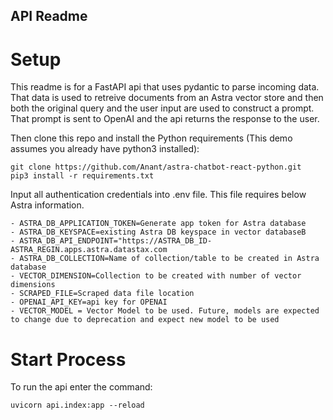 ## API Readme

# Setup

This readme is for a FastAPI api that uses pydantic to parse incoming data. That data is used to retreive documents from an Astra vector store and then both the original query and the user input are used to construct a prompt. That prompt is sent to OpenAI and the api returns the response to the user.

Then clone this repo and install the Python requirements (This demo assumes you already have python3 installed):
```
git clone https://github.com/Anant/astra-chatbot-react-python.git
pip3 install -r requirements.txt
```

Input all authentication credentials into .env file. This file requires below Astra information.

    - ASTRA_DB_APPLICATION_TOKEN=Generate app token for Astra database
    - ASTRA_DB_KEYSPACE=existing Astra DB keyspace in vector databaseB
    - ASTRA_DB_API_ENDPOINT="https://ASTRA_DB_ID-ASTRA_REGIN.apps.astra.datastax.com
    - ASTRA_DB_COLLECTION=Name of collection/table to be created in Astra database
    - VECTOR_DIMENSION=Collection to be created with number of vector dimensions
    - SCRAPED_FILE=Scraped data file location
    - OPENAI_API_KEY=api key for OPENAI
    - VECTOR_MODEL = Vector Model to be used. Future, models are expected to change due to deprecation and expect new model to be used 

# Start Process

To run the api enter the command:
```
uvicorn api.index:app --reload
```

